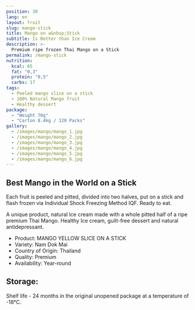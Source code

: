 ```yaml
---
position: 30
lang: en
layout: fruit
slug: mango-stick
title: Mango on a&nbsp;Stick
subtitle: Is Better than Ice Cream
description: >-
  Premium ripe frozen Thai Mango on a Stick
permalink: /mango-stick
nutrition:
  kcal: 65
  fat: "0,3"
  protein: "0,5"
  carbs: 17
tags:
  - Peeled mango slice on a stick
  - 100% Natural Mango fruit
  - Healthy dessert
package:
  - "Weight 70g"
  - "Carton 8.4kg / 120 Packs"
gallery:
  - /images/mango/mango_1.jpg
  - /images/mango/mango_2.jpg
  - /images/mango/mango_3.jpg
  - /images/mango/mango_4.jpg
  - /images/mango/mango_5.jpg
  - /images/mango/mango_6.jpg
---
```


## Best Mango in the World on a Stick

Each fruit is peeled and pitted, divided into two halves, put on a stick and
flash frozen via Individual Shock Freezing Method IQF.
Ready to eat.

A unique product, natural Ice cream made with a whole pitted half of a ripe premium Thai Mango.
Healthy Ice cream, guilt-free dessert and natural antidepressant.

* Product: MANGO YELLOW SLICE ON A STICK
* Variety: Nam Dok Mai
* Country of Origin: Thailand
* Quality: Premium
* Availability: Year-round

## Storage:

Shelf life - 24 months in the original unopened package at a temperature of -18°C.

